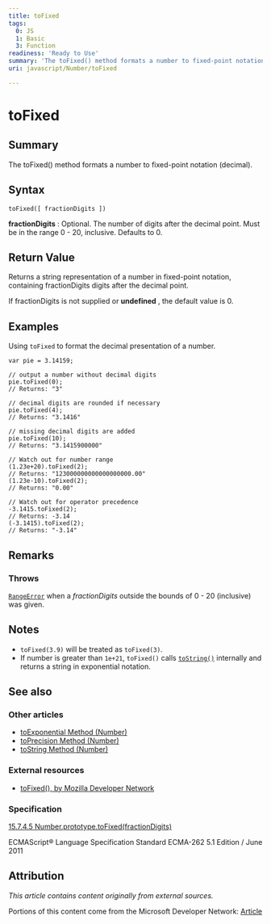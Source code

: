 ```yaml
---
title: toFixed
tags:
  0: JS
  1: Basic
  3: Function
readiness: 'Ready to Use'
summary: 'The toFixed() method formats a number to fixed-point notation (decimal).'
uri: javascript/Number/toFixed

---
```

# toFixed

## Summary

The toFixed() method formats a number to fixed-point notation (decimal).

## Syntax

    toFixed([ fractionDigits ])

**fractionDigits**
:   Optional. The number of digits after the decimal point. Must be in the range 0 - 20, inclusive. Defaults to 0.

## Return Value

Returns a string representation of a number in fixed-point notation, containing fractionDigits digits after the decimal point.

If fractionDigits is not supplied or **undefined** , the default value is 0.

## Examples

Using `toFixed` to format the decimal presentation of a number.

``` {.js}
var pie = 3.14159;

// output a number without decimal digits
pie.toFixed(0);
// Returns: "3"

// decimal digits are rounded if necessary
pie.toFixed(4);
// Returns: "3.1416"

// missing decimal digits are added
pie.toFixed(10);
// Returns: "3.1415900000"

// Watch out for number range
(1.23e+20).toFixed(2);
// Returns: "123000000000000000000.00"
(1.23e-10).toFixed(2);
// Returns: "0.00"

// Watch out for operator precedence
-3.1415.toFixed(2);
// Returns: -3.14
(-3.1415).toFixed(2);
// Returns: "-3.14"
```

## Remarks

### Throws

[`RangeError`](/javascript/Error) when a *fractionDigits* outside the bounds of 0 - 20 (inclusive) was given.

## Notes

-   `toFixed(3.9)` will be treated as `toFixed(3)`.
-   If number is greater than `1e+21`, `toFixed()` calls [`toString()`](/javascript/Number/toString) internally and returns a string in exponential notation.

## See also

### Other articles

-   [toExponential Method (Number)](/javascript/Number/toExponential)
-   [toPrecision Method (Number)](/javascript/Number/toPrecision)
-   [toString Method (Number)](/javascript/Number/toString)

### External resources

-   [toFixed(), by Mozilla Developer Network](https://developer.mozilla.org/en-US/docs/Web/JavaScript/Reference/Global_Objects/Number/toFixed)

### Specification

[15.7.4.5 Number.prototype.toFixed(fractionDigits)](http://www.ecma-international.org/ecma-262/5.1/#sec-15.7.4.5)

ECMAScript® Language Specification Standard ECMA-262 5.1 Edition / June 2011

## Attribution

*This article contains content originally from external sources.*

Portions of this content come from the Microsoft Developer Network: [Article](http://msdn.microsoft.com/en-us/library/ie/sstyff0z(v=vs.94).aspx)

